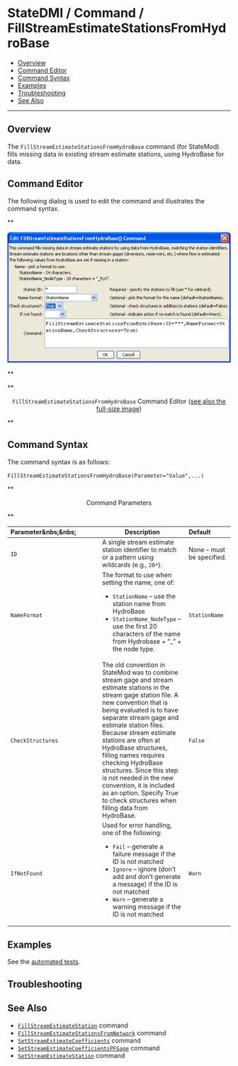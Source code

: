 # StateDMI / Command / FillStreamEstimateStationsFromHydroBase #

* [Overview](#overview)
* [Command Editor](#command-editor)
* [Command Syntax](#command-syntax)
* [Examples](#examples)
* [Troubleshooting](#troubleshooting)
* [See Also](#see-also)

-------------------------

## Overview ##

The `FillStreamEstimateStationsFromHydroBase` command (for StateMod)
fills missing data in existing stream estimate stations, using HydroBase for data.

## Command Editor ##

The following dialog is used to edit the command and illustrates the command syntax.

**<p style="text-align: center;">
![FillStreamEstimateStationsFromHydroBase](FillStreamEstimateStationsFromHydroBase.png)
</p>**

**<p style="text-align: center;">
`FillStreamEstimateStationsFromHydroBase` Command Editor (<a href="../FillStreamEstimateStationsFromHydroBase.png">see also the full-size image</a>)
</p>**

## Command Syntax ##

The command syntax is as follows:

```text
FillStreamEstimateStationsFromHydroBase(Parameter="Value",...)
```
**<p style="text-align: center;">
Command Parameters
</p>**

| **Parameter**&nbs;&nbs;&nbsp;&nbsp;&nbsp;&nbsp;&nbsp;&nbsp;&nbsp;&nbsp;&nbsp;&nbsp;&nbsp;&nbsp; | **Description** | **Default**&nbsp;&nbsp;&nbsp;&nbsp;&nbsp;&nbsp;&nbsp;&nbsp;&nbsp;&nbsp; |
| --------------|-----------------|----------------- |
| `ID` | A single stream estimate station identifier to match or a pattern using wildcards (e.g., `20*`). | None – must be specified. |
| `NameFormat` | The format to use when setting the name, one of:<ul><li>`StationName` – use the station name from HydroBase</li><li>`StationName_NodeType` – use the first 20 characters of the name from Hydrobase + “_” + the node type.</li></ul> | `StationName` |
| `CheckStructures` | The old convention in StateMod was to combine stream gage and stream estimate stations in the stream gage station file.  A new convention that is being evaluated is to have separate stream gage and estimate station files.  Because stream estimate stations are often at HydroBase structures, filling names requires checking HydroBase structures.  Since this step is not needed in the new convention, it is included as an option.  Specify True to check structures when filling data from HydroBase. | `False` |
| `IfNotFound` | Used for error handling, one of the following:<ul><li>`Fail` – generate a failure message if the ID is not matched</li><li>`Ignore` – ignore (don’t add and don’t generate a message) if the ID is not matched</li><li>`Warn` – generate a warning message if the ID is not matched</li></ul> | `Warn` |

## Examples ##

See the [automated tests](https://github.com/OpenCDSS/cdss-app-statedmi-test/tree/master/test/regression/commands/FillStreamEstimateStationsFromHydroBase).

## Troubleshooting ##

## See Also ##

* [`FillStreamEstimateStation`](../FillStreamEstimateStation/FillStreamEstimateStation.md) command
* [`FillStreamEstimateStationsFromNetwork`](../FillStreamEstimateStationsFromNetwork/FillStreamEstimateStationsFromNetwork.md) command
* [`SetStreamEstimateCoefficients`](../SetStreamEstimateCoefficients/SetStreamCoefficients.md) command
* [`SetStreamEstimateCoefficientsPFGage`](../SetStreamEstimateCoefficientsPFGage/SetStreamCoefficientsPFGage.md) command
* [`SetStreamEstimateStation`](../SetStreamEstimateStation/SetStreamEstimateStation.md) command

